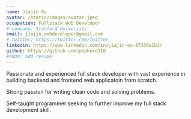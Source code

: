 ```yaml
---
name: Jiajin Ou
avatar: /static/images/avatar.jpeg
occupation: Fullstack Web Developer
# company: Stanford University
email: jiajin.webdeveloper@gmail.com
# twitter: https://twitter.com/Twitter
linkedin: https://www.linkedin.com/in/jiajin-ou-87330a1b1/
github: https://github.com/pophero110
#TODO: add resume
---
```


Passionate and experienced full stack developer with vast experience in building backend and frontend web applicatoin from scratch.

Strong passion for writing clean code and solving problems.

Self-taught programmer seeking to further improve my full stack development skill.
